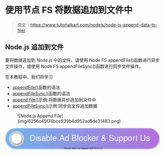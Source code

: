 # 使用节点 FS 将数据追加到文件中

> 原文：<https://www.tutorialkart.com/nodejs/node-js-append-data-to-file/>

## Node.js 追加到文件

要将数据追加到 Node.js 中的文件，请使用 Node FS appendFile()函数进行异步文件操作，或使用 Node FS appendFileSync()函数进行同步文件操作。

在本教程中，我们将学习

*   [appendFile()](#Syntax_AppendFile)函数的语法
*   [appendFileSync()](#Syntax_AppendFileSync)函数的语法
*   [append file()](#Example-1)示例:将数据异步追加到文件中
*   [appendFileSync()](#Example-2)示例:同步向文件追加数据

<figure class="aligncenter">![Node.js Append File](img/6256c45f74bce939b4d952ad5de31483.png)</figure>

[![](img/925da31b32d6bc3827932f6c8afb11bb.png)](https://www.tutorialkart.com/)